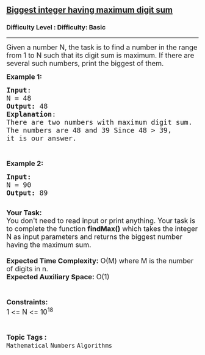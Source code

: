 <h2><a href="https://www.geeksforgeeks.org/problems/biggest-integer-having-maximum-digit-sum1704/1?page=31&difficulty=Basic&status=unsolved,attempted&sortBy=accuracy">Biggest integer having maximum digit sum</a></h2><h3>Difficulty Level : Difficulty: Basic</h3><hr><div class="problems_problem_content__Xm_eO"><p><span style="font-size:18px">Given a number N, the task is to find a number in the range from 1 to N such that its digit sum is maximum. If there are several such numbers, print the biggest of them.</span></p>

<p><span style="font-size:18px"><strong>Example 1:</strong></span></p>

<pre><span style="font-size:18px"><strong>Input</strong>:
N = 48</span><span style="font-size:18px">
<strong>Output:</strong>&nbsp;48
<strong>Explanation</strong>:
There are two numbers with maximum digit sum. 
The numbers are 48 and 39 Since 48 &gt; 39, 
it is our answer.</span></pre>

<p>&nbsp;</p>

<p><span style="font-size:18px"><strong>Example 2:</strong></span></p>

<pre><span style="font-size:18px"><strong>Input:</strong>
N = 90
<strong>Output: </strong>89
</span></pre>

<p><br>
<span style="font-size:18px"><strong>Your Task:&nbsp;&nbsp;</strong><br>
You don't need to read input or print anything. Your task is to complete the function&nbsp;<strong>findMax()</strong>&nbsp;which takes the integer N as input parameters and returns the biggest number having the maximum sum.<br>
<br>
<strong>Expected Time Complexity:</strong> O(M) where M is the number of digits in n.</span><br>
<span style="font-size:18px"><strong>Expected Auxiliary Space:</strong> O(1)</span></p>

<p>&nbsp;</p>

<p><span style="font-size:18px"><strong>Constraints:</strong><br>
1 &lt;= N &lt;= 10<sup>18</sup></span></p>
</div><br><p><span style=font-size:18px><strong>Topic Tags : </strong><br><code>Mathematical</code>&nbsp;<code>Numbers</code>&nbsp;<code>Algorithms</code>&nbsp;